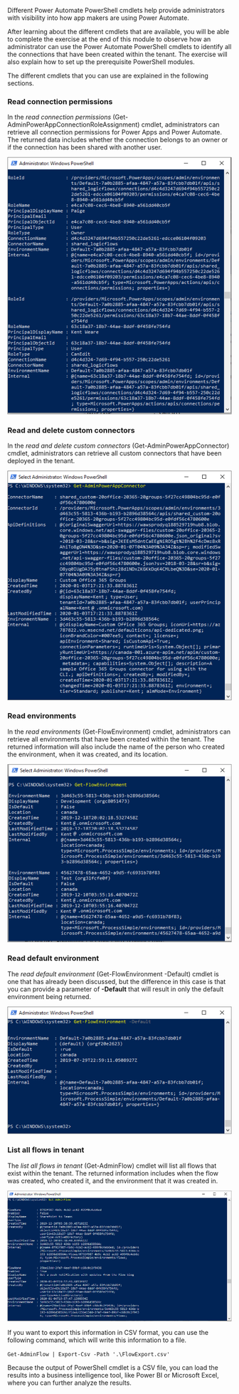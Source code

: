 Different Power Automate PowerShell cmdlets help provide administrators with
visibility into how app makers are using Power Automate.

After learning about the different cmdlets that are available, you will be able to complete the exercise at the end of this module to observe how an administrator can use the Power Automate PowerShell cmdlets
to identify all the connections that have been created within the
tenant. The exercise will also explain how to set up the prerequisite PowerShell modules.

The different cmdlets that you can use are explained in the following sections.

### Read connection permissions

In the *read connection permissions* (Get-AdminPowerAppConnectionRoleAssignment) cmdlet, administrators can retrieve all connection permissions for Power Apps and Power Automate. The returned data includes whether the connection belongs to an owner or if the connection has been shared with another user.

![Screenshot of Windows PowerShell showing role assignment owners.](../media/9-connectionroleassigment.png)

### Read and delete custom connectors

In the *read and delete custom connectors* (Get-AdminPowerAppConnector) cmdlet, administrators can retrieve all custom connectors that have been deployed in the tenant.

![Screenshot of Windows PowerShell showing tenant custom connectors.](../media/10-customconnectors.png)

### Read environments

In the *read environments* (Get-FlowEnvironment) cmdlet, administrators can retrieve all environments that have
been created within the tenant. The returned information will also include the name of the person who created the environment, when it was created, and its location.

![Screenshot of Windows PowerShell showing tenant environments.](../media/11-environments.png)

### Read default environment

The *read default environment* (Get-FlowEnvironment -Default) cmdlet is one that has already been discussed, but the difference in this case is that you can provide a parameter of **-Default** that will result in only the default environment being returned.

![Screenshot of Windows PowerShell showing default environment.](../media/12-default.png)

### List all flows in tenant

The *list all flows in tenant* (Get-AdminFlow) cmdlet will list all flows that exist within the tenant. The returned information includes when the flow was created, who created it, and the environment that it was created in.

![Screenshot of Windows PowerShell showing a list of all flows.](../media/13-listflows.png)

If you want to export this information in CSV format, you can use the following
command, which will write this information to a file.

```Get-AdminFlow | Export-Csv -Path '.\FlowExport.csv'```

Because the output of PowerShell cmdlet is a CSV file, you can load the results into a
business intelligence tool, like Power BI or Microsoft Excel, where you can further
analyze the results.
